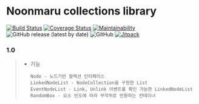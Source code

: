 # Noonmaru collections library
[![Build Status](https://travis-ci.org/noonmaru/collections.svg?branch=master)](https://travis-ci.org/noonmaru/collections)
[![Coverage Status](https://coveralls.io/repos/github/noonmaru/collections/badge.svg?branch=master)](https://coveralls.io/github/noonmaru/collections?branch=master)
[![Maintainability](https://api.codeclimate.com/v1/badges/62488473d09f07d0935a/maintainability)](https://codeclimate.com/github/noonmaru/collections/maintainability)
![GitHub release (latest by date)](https://img.shields.io/github/v/release/noonmaru/collections)
![GitHub](https://img.shields.io/github/license/noonmaru/collections)
[![Jitpack](https://jitpack.io/v/noonmaru/collections.svg)](https://jitpack.io/#noonmaru/collections)

### 1.0
> * 기능
> 	```
>   Node - 노드기반 컬렉션 인터페이스
>   LinkedNodeList - NodeCollection을 구현한 List
>   EventNodeList - Link, Unlink 이벤트를 확인 가능한 LinkedNodeList
>   RandomBox - 요소 빈도에 따라 무작위로 반환하는 컨테이너
>   ```